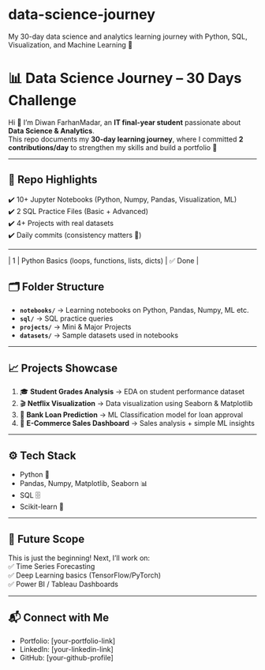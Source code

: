 # data-science-journey
My 30-day data science and analytics learning journey with Python, SQL, Visualization, and Machine Learning 🚀

# 📊 Data Science Journey – 30 Days Challenge

Hi 👋 I’m Diwan FarhanMadar, an **IT final-year student** passionate about **Data Science & Analytics**.  
This repo documents my **30-day learning journey**, where I committed **2 contributions/day** to strengthen my skills and build a portfolio 🚀  

---

## 📌 Repo Highlights
✔️ 10+ Jupyter Notebooks (Python, Numpy, Pandas, Visualization, ML)  
✔️ 2 SQL Practice Files (Basic + Advanced)  
✔️ 4+ Projects with real datasets  
✔️ Daily commits (consistency matters 💯)  

---

| 1   | Python Basics (loops, functions, lists, dicts) | ✅ Done |

## 🗂️ Folder Structure
- **`notebooks/`** → Learning notebooks on Python, Pandas, Numpy, ML etc.  
- **`sql/`** → SQL practice queries  
- **`projects/`** → Mini & Major Projects  
- **`datasets/`** → Sample datasets used in notebooks  

---

## 📈 Projects Showcase
1. 🎓 **Student Grades Analysis** → EDA on student performance dataset  
2. 🎬 **Netflix Visualization** → Data visualization using Seaborn & Matplotlib  
3. 🏦 **Bank Loan Prediction** → ML Classification model for loan approval  
4. 🛒 **E-Commerce Sales Dashboard** → Sales analysis + simple ML insights  

---

## ⚙️ Tech Stack
- Python 🐍  
- Pandas, Numpy, Matplotlib, Seaborn 📊  
- SQL 🗄️  
- Scikit-learn 🤖  

---

## 🌟 Future Scope
This is just the beginning! Next, I’ll work on:  
✅ Time Series Forecasting  
✅ Deep Learning basics (TensorFlow/PyTorch)  
✅ Power BI / Tableau Dashboards  

---

## 📬 Connect with Me
- Portfolio: [your-portfolio-link]  
- LinkedIn: [your-linkedin-link]  
- GitHub: [your-github-profile]  
